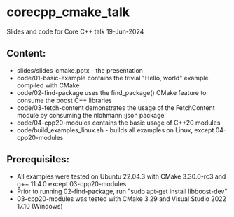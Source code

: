 # corecpp_cmake_talk
Slides and code for Core C++ talk 19-Jun-2024

## Content:
* slides/slides_cmake.pptx - the presentation 
* code/01-basic-example contains the trivial "Hello, world" example compiled with CMake
* code/02-find-package uses the find_package() CMake feature to consume the boost C++ libraries
* code/03-fetch-content demonstrates the usage of the FetchContent module by consuming the nlohmann::json package
* code/04-cpp20-modules contains the basic usage of C++20 modules
* code/build_examples_linux.sh - builds all examples on Linux, except 04-cpp20-modules

## Prerequisites:
* All examples were tested on Ubuntu 22.04.3 with CMake 3.30.0-rc3 and g++ 11.4.0 except 03-cpp20-modules
* Prior to running 02-find-package, run "sudo apt-get install libboost-dev"
* 03-cpp20-modules was tested with CMake 3.29 and Visual Studio 2022 17.10 (Windows)